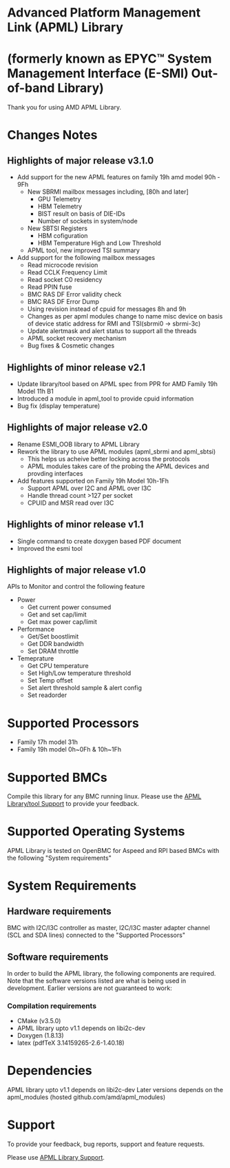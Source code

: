 # Advanced Platform Management Link (APML) Library
# (formerly known as EPYC™ System Management Interface (E-SMI) Out-of-band Library)

Thank you for using AMD APML Library.

# Changes Notes

## Highlights of major release v3.1.0
* Add support for the new APML features on family 19h amd model 90h - 9Fh
   - New SBRMI mailbox messages including, [80h and later]
       - GPU Telemetry
       - HBM Telemetry
       - BIST result on basis of DIE-IDs
       - Number of sockets in system/node
   - New SBTSI Registers
       - HBM cofiguration
       - HBM Temperature High and Low Threshold
   - APML tool, new improved TSI summary
* Add support for the following mailbox messages
    - Read microcode revision
    - Read CCLK Frequency Limit
    - Read socket C0 residency
    - Read PPIN fuse
    - BMC RAS DF Error validity check
    - BMC RAS DF Error Dump
    - Using revision instead of cpuid for messages 8h and 9h
    - Changes as per apml modules change to name misc device on basis
      of device static address for RMI and TSI(sbrmi0 -> sbrmi-3c)
    - Update alertmask and alert status to support all the threads
    - APML socket recovery mechanism
    - Bug fixes & Cosmetic changes

## Highlights of minor release v2.1

* Update library/tool based on APML spec from PPR for AMD Family 19h Model 11h B1
* Introduced a module in apml_tool to provide cpuid information
* Bug fix (display temperature)

## Highlights of major release v2.0
* Rename ESMI_OOB library to APML Library
* Rework the library to use APML modules (apml_sbrmi and apml_sbtsi)
    - This helps us acheive better locking across the protocols
    - APML modules takes care of the probing the APML devices and provding interfaces
* Add features supported on Family 19h Model 10h-1Fh
    - Support APML over I2C and APML over I3C
    - Handle thread count >127 per socket
    - CPUID and MSR read over I3C

## Highlights of minor release v1.1

* Single command to create doxygen based PDF document
* Improved the esmi tool

## Highlights of major release v1.0
APIs to Monitor and control the following feature
* Power
    * Get current power consumed
    * Get and set cap/limit
    * Get max power cap/limit
* Performance
    * Get/Set boostlimit
    * Get DDR bandwidth
    * Set DRAM throttle
* Temeprature
    * Get CPU temperature
    * Set High/Low temperature threshold
    * Set Temp offset
    * Set alert threshold sample & alert config
    * Set readorder

# Supported Processors
* Family 17h model 31h
* Family 19h model 0h~0Fh & 10h~1Fh

# Supported BMCs
Compile this library for any BMC running linux. Please use the [APML Library/tool Support](https://github.com/amd/esmi_oob_library/issues) to provide your feedback.

# Supported Operating Systems
APML Library is tested on OpenBMC for Aspeed and RPI based BMCs with the following "System requirements"

# System Requirements
## Hardware requirements
BMC with I2C/I3C controller as master, I2C/I3C master adapter channel (SCL and SDA lines) connected to the "Supported Processors"

## Software requirements

In order to build the APML library, the following components are required. Note that the software versions listed are what is being used in development. Earlier versions are not guaranteed to work:

### Compilation requirements
* CMake (v3.5.0)
* APML library upto v1.1 depends on libi2c-dev
* Doxygen (1.8.13)
* latex (pdfTeX 3.14159265-2.6-1.40.18)

# Dependencies
APML library upto v1.1 depends on libi2c-dev
Later versions depends on the apml_modules (hosted github.com/amd/apml_modules)

# Support
To provide your feedback, bug reports, support and feature requests.

Please use [APML Library Support](https://github.com/amd/esmi_oob_library/issues).
